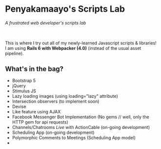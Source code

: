 # Penyakamaayo's Scripts Lab
###### A frustrated web developer's scripts lab
<br/>
This is where I try out all of my newly-learned Javascript scripts & libraries! <br/>
I am using <strong>Rails 6 with Webpacker (4.0)</strong> (instead of the usual asset pipeline).

## What's in the bag?
- Bootstrap 5
- jQuery
- Stimulus JS
- Lazy loading images (using loading="lazy" attribute)
- Intersection observers (to implement soon)
- Devise
- Like feature using AJAX
- Facebook Messenger Bot Implementation (No gems // well, only the HTTP gem for api requests)
- Channels/Chatrooms *Live* with ActionCable (on-going development)
- Scheduling App (on-going development)
- Polymorphic Comments to Meetings (Scheduling App model)
- 

